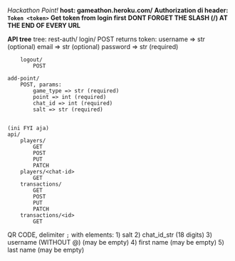 *Hackathon Point!*
**host: gameathon.heroku.com/**
**Authorization di header: `Token <token>`**
**Get token from login first**
**DONT FORGET THE SLASH (/) AT THE END OF EVERY URL**

**API tree**
tree:
    rest-auth/
        login/
            POST returns token:
                username => str (optional)
                email => str (optional)
                password => str (required)

        logout/
            POST

    add-point/
        POST, params:
            game_type => str (required)
            point => int (required)
            chat_id => int (required)
            salt => str (required)


    (ini FYI aja)
    api/
        players/
            GET
            POST
            PUT
            PATCH
        players/<chat-id>
            GET
        transactions/
            GET
            POST
            PUT
            PATCH
        transactions/<id>
            GET

QR CODE, delimiter `;` with elements:
    1) salt
    2) chat_id_str (18 digits)
    3) username (WITHOUT @) (may be empty)
    4) first name (may be empty)
    5) last name (may be empty)